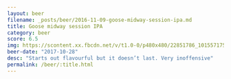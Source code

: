 ```yaml
---
layout: beer
filename: _posts/beer/2016-11-09-goose-midway-session-ipa.md
title: Goose midway session IPA
category: beer
score: 6.5
img: https://scontent.xx.fbcdn.net/v/t1.0-0/p480x480/22851786_10155717525148745_8990742724270680307_n.jpg?_nc_cat=107&_nc_oc=AQlofWF-WVIzBcxMBY_iH2fQ2rETuMvqVctJPDVR_u_AAz6hRMKNNPVPl-eSnPIz5Yw&_nc_ht=scontent.xx&oh=6f8cb2beb13c227b7568ecadebe44727&oe=5DB7207F
beer-date: "2017-10-28"
desc: "Starts out flavourful but it doesn’t last. Very inoffensive"
permalink: /beer/:title.html
---
```

